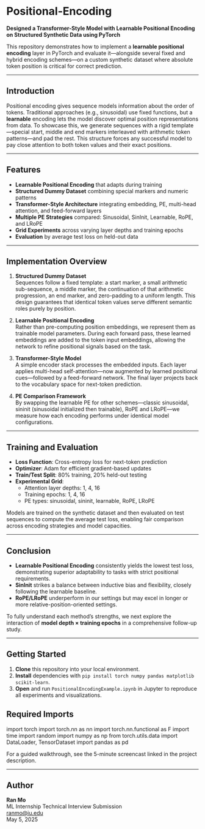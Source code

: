 # Positional-Encoding

**Designed a Transformer-Style Model with Learnable Positional Encoding on Structured Synthetic Data using PyTorch**

This repository demonstrates how to implement a **learnable positional encoding** layer in PyTorch and evaluate it—alongside several fixed and hybrid encoding schemes—on a custom synthetic dataset where absolute token position is critical for correct prediction.

---

## Introduction

Positional encoding gives sequence models information about the order of tokens. Traditional approaches (e.g., sinusoidal) use fixed functions, but a **learnable** encoding lets the model discover optimal position representations from data. To showcase this, we generate sequences with a rigid template—special start, middle and end markers interleaved with arithmetic token patterns—and pad the rest. This structure forces any successful model to pay close attention to both token values and their exact positions.

---

## Features

- **Learnable Positional Encoding** that adapts during training  
- **Structured Dummy Dataset** combining special markers and numeric patterns  
- **Transformer-Style Architecture** integrating embedding, PE, multi-head attention, and feed-forward layers  
- **Multiple PE Strategies** compared: Sinusoidal, SinInit, Learnable, RoPE, and LRoPE  
- **Grid Experiments** across varying layer depths and training epochs  
- **Evaluation** by average test loss on held-out data  

---

## Implementation Overview

1. **Structured Dummy Dataset**  
   Sequences follow a fixed template: a start marker, a small arithmetic sub-sequence, a middle marker, the continuation of that arithmetic progression, an end marker, and zero-padding to a uniform length. This design guarantees that identical token values serve different semantic roles purely by position.

2. **Learnable Positional Encoding**  
   Rather than pre-computing position embeddings, we represent them as trainable model parameters. During each forward pass, these learned embeddings are added to the token input embeddings, allowing the network to refine positional signals based on the task.

3. **Transformer-Style Model**  
   A simple encoder stack processes the embedded inputs. Each layer applies multi-head self-attention—now augmented by learned positional cues—followed by a feed-forward network. The final layer projects back to the vocabulary space for next-token prediction.

4. **PE Comparison Framework**  
   By swapping the learnable PE for other schemes—classic sinusoidal, sininit (sinusoidal initialized then trainable), RoPE and LRoPE—we measure how each encoding performs under identical model configurations.

---

## Training and Evaluation

- **Loss Function**: Cross-entropy loss for next-token prediction  
- **Optimizer**: Adam for efficient gradient-based updates  
- **Train/Test Split**: 80% training, 20% held-out testing  
- **Experimental Grid**:  
  - Attention layer depths: 1, 4, 16  
  - Training epochs: 1, 4, 16  
  - PE types: sinusoidal, sininit, learnable, RoPE, LRoPE  

Models are trained on the synthetic dataset and then evaluated on test sequences to compute the average test loss, enabling fair comparison across encoding strategies and model capacities.

---

## Conclusion

- **Learnable Positional Encoding** consistently yields the lowest test loss, demonstrating superior adaptability to tasks with strict positional requirements.  
- **SinInit** strikes a balance between inductive bias and flexibility, closely following the learnable baseline.  
- **RoPE/LRoPE** underperform in our settings but may excel in longer or more relative-position-oriented settings.  

To fully understand each method’s strengths, we next explore the interaction of **model depth × training epochs** in a comprehensive follow-up study.

---

## Getting Started

1. **Clone** this repository into your local environment.  
2. **Install** dependencies with `pip install torch numpy pandas matplotlib scikit-learn`.  
3. **Open** and run `PositionalEncodingExample.ipynb` in Jupyter to reproduce all experiments and visualizations.

## Required Imports

import torch
import torch.nn as nn
import torch.nn.functional as F
import time
import random
import numpy as np
from torch.utils.data import DataLoader, TensorDataset
import pandas as pd


For a guided walkthrough, see the 5-minute screencast linked in the project description.

---

## Author

**Ran Mo**  
ML Internship Technical Interview Submission  
ranmo@iu.edu  
May 5, 2025  

